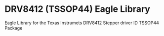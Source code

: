DRV8412 (TSSOP44) Eagle Library
=========================

Eagle Library for the Texas Instrumets DRV8412 Stepper driver ID TSSOP44 Package
